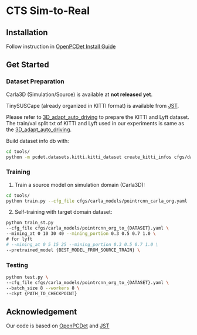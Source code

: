 # CTS Sim-to-Real


## Installation

Follow instruction in [OpenPCDet Install Guide](https://github.com/open-mmlab/OpenPCDet/blob/master/docs/INSTALL.md)


## Get Started

### Dataset Preparation

Carla3D (Simulation/Source) is available at **not released yet**.

TinySUSCape (already organized in KITTI format) is available from [JST](https://github.com/guangyaooo/JointRCNN).

Please refer to [3D_adapt_auto_driving](https://github.com/cxy1997/3D_adapt_auto_driving#usage) to prepare the KITTI and Lyft dataset. The train/val split txt of KITTI and Lyft used in our experiments is same as the [3D_adapt_auto_driving](https://github.com/cxy1997/3D_adapt_auto_driving#usage).

Build dataset info db with:

```sh
cd tools/
python -m pcdet.datasets.kitti.kitti_dataset create_kitti_infos cfgs/dataset_configs/{DATASET}.yaml
```

### Training

1. Train a source model on simulation domain (Carla3D):

```sh
cd tools/
python train.py --cfg_file cfgs/carla_models/pointrcnn_carla_org.yaml
```

2. Self-training with target domain dataset:

```sh
python train_st.py 
--cfg_file cfgs/carla_models/pointrcnn_org_to_{DATASET}.yaml \
--mining_at 0 10 30 40 --mining_portion 0.3 0.5 0.7 1.0 \
# for lyft
# --mining_at 0 5 15 25 --mining_portion 0.3 0.5 0.7 1.0 \
--pretrained_model {BEST_MODEL_FROM_SOURCE_TRAIN} \
```
### Testing

```sh
python test.py \ 
--cfg_file cfgs/carla_models/pointrcnn_org_to_{DATASET}.yaml \
--batch_size 8 --workers 8 \
--ckpt {PATH_TO_CHECKPOINT}
```

## Acknowledgement

Our code is based on [OpenPCDet](https://github.com/open-mmlab/OpenPCDet) and [JST](https://github.com/guangyaooo/JointRCNN)
